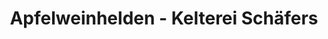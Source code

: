 ---
title: "Apfelweinhelden - Kelterei Schäfers"
url: /dreieich/apfelweinhelden-kelterei-schaefers/
shop: Getränke
---